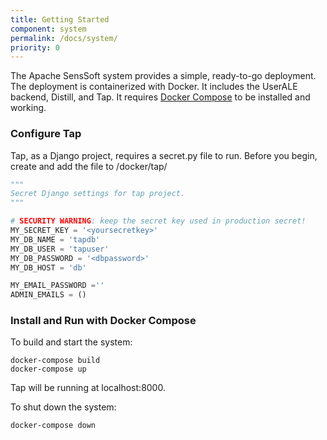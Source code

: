 ```yaml
---
title: Getting Started
component: system
permalink: /docs/system/
priority: 0
---
```


The Apache SensSoft system provides a simple, ready-to-go deployment.  The deployment is containerized with Docker.  It includes the UserALE backend, Distill, and Tap.  It requires [Docker Compose](https://docs.docker.com/compose/install/) to be installed and working.

### Configure Tap

Tap, as a Django project, requires a secret.py file to run.  Before you begin, create and add the file to /docker/tap/

  ```python
  """
  Secret Django settings for tap project.
  """

  # SECURITY WARNING: keep the secret key used in production secret!
  MY_SECRET_KEY = '<yoursecretkey>'
  MY_DB_NAME = 'tapdb'
  MY_DB_USER = 'tapuser'
  MY_DB_PASSWORD = '<dbpassword>'
  MY_DB_HOST = 'db'

  MY_EMAIL_PASSWORD =''
  ADMIN_EMAILS = ()
  ```

### Install and Run with Docker Compose

To build and start the system:

  ```shell
  docker-compose build
  docker-compose up
  ```

Tap will be running at localhost:8000.

To shut down the system:

  ```shell
  docker-compose down
  ```
